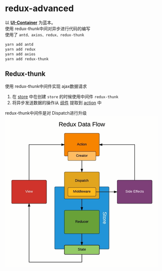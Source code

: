 # redux-advanced
以 **[UI-Container](../UI-Container/)** 为蓝本。<br>
使用 redux-thunk中间对异步进行代码的编写<br>
使用了 `antd、axios、redux、redux-thunk`<br>
```
yarn add antd
yarn add redux
yarn add axios
yarn add redux-thunk
```
## Redux-thunk
使用 redux-thunk中间件实现 ajax数据请求
1. 在 [store](src/store/index.js) 中在创建 `store` 的时候使用中间件 `redux-thunk`
2. 将异步发送数据的操作从 [组件](src/TodoList.js) 提取到 [action](src/store/actionCreators.js) 中

redux-thunk中间件是对 Dispatch进行升级<br>
![redux数据流](images/reduxDataFlow.png)